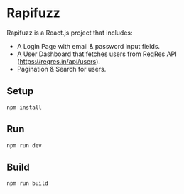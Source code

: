 # Rapifuzz

Rapifuzz is a React.js project that includes: 
- A Login Page with email & password input fields. 
- A User Dashboard that fetches users from ReqRes API (https://reqres.in/api/users). 
- Pagination & Search for users.

## Setup
```
npm install
```

## Run
```
npm run dev
```

## Build
```
npm run build
```